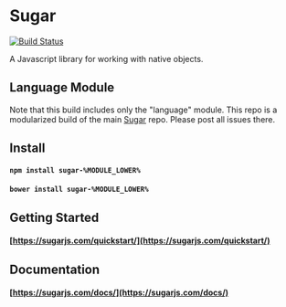 # Sugar

[![Build Status](https://secure.travis-ci.org/andrewplummer/Sugar.png)](http://travis-ci.org/andrewplummer/Sugar)

A Javascript library for working with native objects.

## Language Module

Note that this build includes only the "language" module. This repo is a modularized build of the main [Sugar](https://github.com/andrewplummer/Sugar) repo. Please post all issues there.

## Install

#### `npm install sugar-%MODULE_LOWER%`
#### `bower install sugar-%MODULE_LOWER%`

## Getting Started

#### [https://sugarjs.com/quickstart/](https://sugarjs.com/quickstart/)

## Documentation

#### [https://sugarjs.com/docs/](https://sugarjs.com/docs/)
